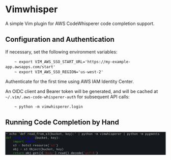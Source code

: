 # Vimwhisper

A simple Vim plugin for AWS CodeWhisperer code completion support.

## Configuration and Authentication

If necessary, set the following environment variables:

```
    ~ export VIM_AWS_SSO_START_URL='https://my-example-app.awsapps.com/start'
    ~ export VIM_AWS_SSO_REGION='us-west-2'
```

Authenticate for the first time using AWS IAM Identity Center.

An OIDC client and Bearer token will be generated, and will be cached at ``~/.vim/.aws-code-whisperer-auth`` for subsequent API calls:

```
    ~ python -m vimwhisperer.login
```

## Running Code Completion by Hand

![Example Usage Command](./demo.png)
